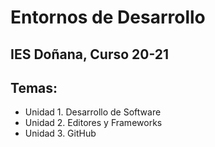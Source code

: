# Entornos de Desarrollo
## IES Doñana, Curso 20-21

## Temas:
- Unidad 1. Desarrollo de Software
- Unidad 2. Editores y Frameworks
- Unidad 3. GitHub
